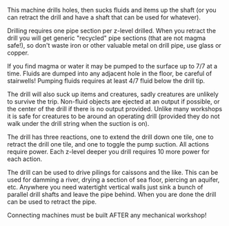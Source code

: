 
This machine drills holes, then sucks fluids and items up the shaft
(or you can retract the drill and have a shaft that can be used for whatever).

Drilling requires one pipe section per z-level drilled. When you retract the drill
you will get generic "recycled" pipe sections (that are not magma safe!), so don't
waste iron or other valuable metal on drill pipe, use glass or copper.

If you find magma or water it may be pumped to the surface up to 7/7 at a time.
Fluids are dumped into any adjacent hole in the floor, be careful of stairwells!
Pumping fluids requires at least 4/7 fluid below the drill tip.

The drill will also suck up items and creatures, sadly creatures are unlikely to
survive the trip. Non-fluid objects are ejected at an output if possible, or the center
of the drill if there is no output provided. Unlike many workshops it is safe for creatures
to be around an operating drill (provided they do not walk under the drill string when the
suction is on).

The drill has three reactions, one to extend the drill down one tile, one to retract
the drill one tile, and one to toggle the pump suction. All actions require power.
Each z-level deeper you drill requires 10 more power for each action.

The drill can be used to drive pilings for caissons and the like. This can be used for damming a river,
drying a section of sea floor, piercing an aquifer, etc. Anywhere you need watertight vertical walls
just sink a bunch of parallel drill shafts and leave the pipe behind. When you are done the drill can
be used to retract the pipe.

Connecting machines must be built AFTER any mechanical workshop!
